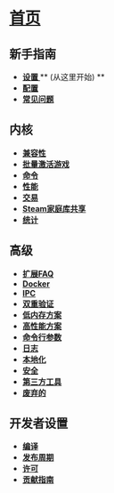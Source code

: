 # **[首页](https://github.com/JustArchi/ArchiSteamFarm/wiki/Home)**

## 新手指南

* **[ 设置 ](https://github.com/JustArchi/ArchiSteamFarm/wiki/Setting-up)**** (从这里开始) **
* **[配置](https://github.com/JustArchi/ArchiSteamFarm/wiki/Configuration)**
* **[常见问题](https://github.com/JustArchi/ArchiSteamFarm/wiki/FAQ)**

## 内核

* **[兼容性](https://github.com/JustArchi/ArchiSteamFarm/wiki/Compatibility)**
* **[批量激活游戏](https://github.com/JustArchi/ArchiSteamFarm/wiki/Background-games-redeemer)**
* **[命令](https://github.com/JustArchi/ArchiSteamFarm/wiki/Commands)**
* **[性能](https://github.com/JustArchi/ArchiSteamFarm/wiki/Performance)**
* **[交易](https://github.com/JustArchi/ArchiSteamFarm/wiki/Trading)**
* **[Steam家庭库共享](https://github.com/JustArchi/ArchiSteamFarm/wiki/Steam-Family-Sharing)**
* **[统计](https://github.com/JustArchi/ArchiSteamFarm/wiki/Statistics)**

## 高级

* **[扩展FAQ](https://github.com/JustArchi/ArchiSteamFarm/wiki/Extended-FAQ)**
* **[Docker](https://github.com/JustArchi/ArchiSteamFarm/wiki/Docker)**
* **[IPC](https://github.com/JustArchi/ArchiSteamFarm/wiki/IPC)**
* **[双重验证](https://github.com/JustArchi/ArchiSteamFarm/wiki/Two-factor-authentication)**
* **[低内存方案](https://github.com/JustArchi/ArchiSteamFarm/wiki/Low-memory-setup)**
* **[高性能方案](https://github.com/JustArchi/ArchiSteamFarm/wiki/High-performance-setup)**
* **[命令行参数](https://github.com/JustArchi/ArchiSteamFarm/wiki/Command-line-arguments)**
* **[日志](https://github.com/JustArchi/ArchiSteamFarm/wiki/Logging)**
* **[本地化](https://github.com/JustArchi/ArchiSteamFarm/wiki/Localization)**
* **[安全](https://github.com/JustArchi/ArchiSteamFarm/wiki/Security)**
* **[第三方工具](https://github.com/JustArchi/ArchiSteamFarm/wiki/Third-party-tools)**
* **[废弃的](https://github.com/JustArchi/ArchiSteamFarm/wiki/Deprecation)**

## 开发者设置

* **[编译](https://github.com/JustArchi/ArchiSteamFarm/wiki/Compilation)**
* **[发布周期](https://github.com/JustArchi/ArchiSteamFarm/wiki/Release-cycle)**
* **[许可](https://github.com/JustArchi/ArchiSteamFarm/wiki/License)**
* **[贡献指南](https://github.com/JustArchi/ArchiSteamFarm/blob/master/.github/CONTRIBUTING.md)**